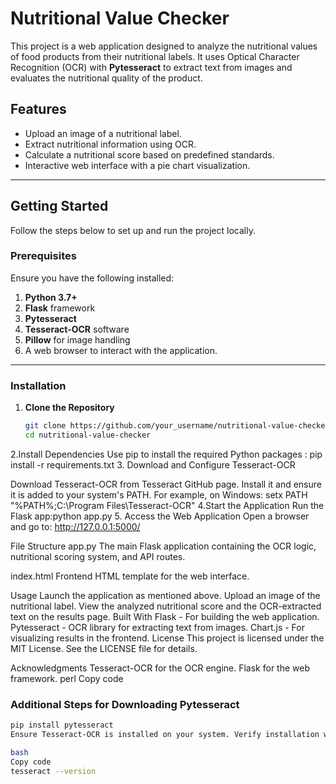 # Nutritional Value Checker

This project is a web application designed to analyze the nutritional values of food products from their nutritional labels. It uses Optical Character Recognition (OCR) with **Pytesseract** to extract text from images and evaluates the nutritional quality of the product.

## Features

- Upload an image of a nutritional label.
- Extract nutritional information using OCR.
- Calculate a nutritional score based on predefined standards.
- Interactive web interface with a pie chart visualization.

---

## Getting Started

Follow the steps below to set up and run the project locally.

### Prerequisites

Ensure you have the following installed:
1. **Python 3.7+**
2. **Flask** framework
3. **Pytesseract**
4. **Tesseract-OCR** software
5. **Pillow** for image handling
6. A web browser to interact with the application.

---

### Installation

1. **Clone the Repository**  
   ```bash
   git clone https://github.com/your_username/nutritional-value-checker.git
   cd nutritional-value-checker
2.Install Dependencies
Use pip to install the required Python packages :  pip install -r requirements.txt
3. Download and Configure Tesseract-OCR

Download Tesseract-OCR from Tesseract GitHub page.
Install it and ensure it is added to your system's PATH.
For example, on Windows:
setx PATH "%PATH%;C:\Program Files\Tesseract-OCR"
4.Start the Application
Run the Flask app:python app.py
5. Access the Web Application
Open a browser and go to: http://127.0.0.1:5000/







File Structure
app.py
The main Flask application containing the OCR logic, nutritional scoring system, and API routes.

index.html
Frontend HTML template for the web interface.

Usage
Launch the application as mentioned above.
Upload an image of the nutritional label.
View the analyzed nutritional score and the OCR-extracted text on the results page.
Built With
Flask - For building the web application.
Pytesseract - OCR library for extracting text from images.
Chart.js - For visualizing results in the frontend.
License
This project is licensed under the MIT License. See the LICENSE file for details.

Acknowledgments
Tesseract-OCR for the OCR engine.
Flask for the web framework.
perl
Copy code

### Additional Steps for Downloading Pytesseract

```bash
pip install pytesseract
Ensure Tesseract-OCR is installed on your system. Verify installation with:

bash
Copy code
tesseract --version

